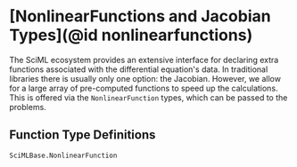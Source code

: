 # [NonlinearFunctions and Jacobian Types](@id nonlinearfunctions)

The SciML ecosystem provides an extensive interface for declaring extra functions
associated with the differential equation's data. In traditional libraries there
is usually only one option: the Jacobian. However, we allow for a large array
of pre-computed functions to speed up the calculations. This is offered via the
`NonlinearFunction` types, which can be passed to the problems.

## Function Type Definitions

```@docs
SciMLBase.NonlinearFunction
```
